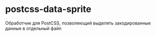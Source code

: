 postcss-data-sprite
===================

Обработчик для PostCSS, позволяющий выделять закодированные данные в отдельный файл
